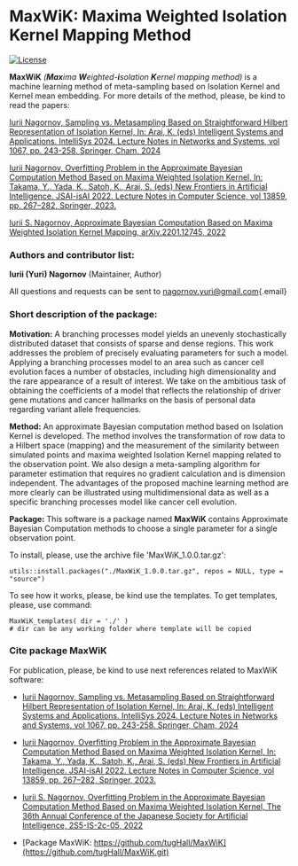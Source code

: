 # MaxWiK: Maxima Weighted Isolation Kernel Mapping Method

[![License](https://img.shields.io/badge/License-GPL.3-green.svg)](https://github.com/tugHall/MaxWiK/blob/main/LICENSE.md)

**MaxWiK** *(**Max**ima **W**eighted-**i**solation **K**ernel mapping method)* is a machine learning method of meta-sampling based on Isolation Kernel and Kernel mean embedding. For more details of the method, please, be kind to read the papers:

[Iurii Nagornov, Sampling vs. Metasampling Based on Straightforward Hilbert Representation of Isolation Kernel, In: Arai, K. (eds) Intelligent Systems and Applications. IntelliSys 2024. Lecture Notes in Networks and Systems, vol 1067, pp. 243-258. Springer, Cham, 2024](https://link.springer.com/chapter/10.1007/978-3-031-66431-1_16)

[Iurii Nagornov, Overfitting Problem in the Approximate Bayesian Computation Method Based on Maxima Weighted Isolation Kernel, In: Takama, Y., Yada, K., Satoh, K., Arai, S. (eds) New Frontiers in Artificial Intelligence. JSAI-isAI 2022. Lecture Notes in Computer Science, vol 13859, pp. 267–282, Springer, 2023.](https://link.springer.com/chapter/10.1007/978-3-031-29168-5_18)

[Iurii S. Nagornov, Approximate Bayesian Computation Based on Maxima Weighted Isolation Kernel Mapping, arXiv.2201.12745, 2022](https://doi.org/10.48550/arXiv.2201.12745)

### Authors and contributor list:

**Iurii (Yuri) Nagornov** (Maintainer, Author)

All questions and requests can be sent to [nagornov.yuri\@gmail.com](mailto:nagornov.yuri@gmail.com){.email}

### Short description of the package:

**Motivation:** A branching processes model yields an unevenly stochastically distributed dataset that consists of sparse and dense regions. This work addresses the problem of precisely evaluating parameters for such a model. Applying a branching processes model to an area such as cancer cell evolution faces a number of obstacles, including high dimensionality and the rare appearance of a result of interest. We take on the ambitious task of obtaining the coefficients of a model that reflects the relationship of driver gene mutations and cancer hallmarks on the basis of personal data regarding variant allele frequencies.

**Method:** An approximate Bayesian computation method based on Isolation Kernel is developed. The method involves the transformation of row data to a Hilbert space (mapping) and the measurement of the similarity between simulated points and maxima weighted Isolation Kernel mapping related to the observation point. We also design a meta-sampling algorithm for parameter estimation that requires no gradient calculation and is dimension independent. The advantages of the proposed machine learning method are more clearly can be illustrated using multidimensional data as well as a specific branching processes model like cancer cell evolution.

**Package:** This software is a package named **MaxWiK** contains Approximate Bayesian Computation methods to choose a single parameter for a single observation point.

To install, please, use the archive file 'MaxWiK_1.0.0.tar.gz':

```         
utils::install.packages("./MaxWiK_1.0.0.tar.gz", repos = NULL, type = "source")
```

To see how it works, please, be kind use the templates. To get templates, please, use command:

```         
MaxWiK_templates( dir = './' )   
# dir can be any working folder where template will be copied
```

### Cite package MaxWiK

For publication, please, be kind to use next references related to MaxWiK software:

-   [Iurii Nagornov, Sampling vs. Metasampling Based on Straightforward Hilbert Representation of Isolation Kernel, In: Arai, K. (eds) Intelligent Systems and Applications. IntelliSys 2024. Lecture Notes in Networks and Systems, vol 1067, pp. 243-258. Springer, Cham, 2024](https://link.springer.com/chapter/10.1007/978-3-031-66431-1_16)

-   [Iurii Nagornov, Overfitting Problem in the Approximate Bayesian Computation Method Based on Maxima Weighted Isolation Kernel, In: Takama, Y., Yada, K., Satoh, K., Arai, S. (eds) New Frontiers in Artificial Intelligence. JSAI-isAI 2022. Lecture Notes in Computer Science, vol 13859, pp. 267–282, Springer, 2023.](https://link.springer.com/chapter/10.1007/978-3-031-29168-5_18)

-   [Iurii S. Nagornov, Overfitting Problem in the Approximate Bayesian Computation Method Based on Maxima Weighted Isolation Kernel, The 36th Annual Conference of the Japanese Society for Artificial Intelligence, 2S5-IS-2c-05, 2022](https://confit.atlas.jp/guide/event/jsai2022/subject/2S5-IS-2c-05/tables?cryptoId=)

-   [Package MaxWiK: https://github.com/tugHall/MaxWiK](https://github.com/tugHall/MaxWiK.git)
